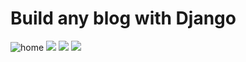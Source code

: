 # Build any blog with Django
![home](https://i.imgur.com/3BuMsUW.png)
<img src="https://imgur.com/dyXj0rr">
<img src="https://imgur.com/scCeesf">
<img src="https://imgur.com/zwE4B5H">
